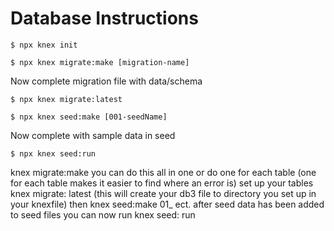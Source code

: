 # Database Instructions

`$ npx knex init`

`$ npx knex migrate:make [migration-name]`

Now complete migration file with data/schema

`$ npx knex migrate:latest`

`$ npx knex seed:make [001-seedName]`

Now complete with sample data in seed

`$ npx knex seed:run`





knex migrate:make you can do this all in one or do one for each table (one for each table makes it easier to find where an error is)
set up your tables
knex migrate: latest (this will create your db3 file to directory you set up in your knexfile)
then knex seed:make 01_ ect.
after seed data has been added to seed files you can now run knex seed: run